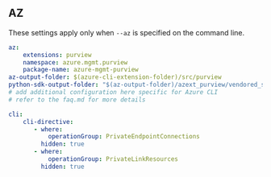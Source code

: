 ## AZ

These settings apply only when `--az` is specified on the command line.

``` yaml $(az)
az:
    extensions: purview
    namespace: azure.mgmt.purview
    package-name: azure-mgmt-purview
az-output-folder: $(azure-cli-extension-folder)/src/purview
python-sdk-output-folder: "$(az-output-folder)/azext_purview/vendored_sdks/purview"
# add additional configuration here specific for Azure CLI
# refer to the faq.md for more details
```
``` yaml
cli:
    cli-directive:
       - where:
           operationGroup: PrivateEndpointConnections
         hidden: true
       - where:
           operationGroup: PrivateLinkResources
         hidden: true
```
